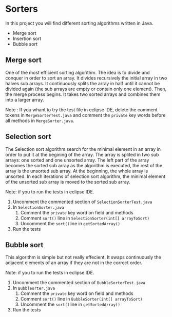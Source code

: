 # Sorters

In this project you will find different sorting algorithms written in Java.
- Merge sort
- Insertion sort
- Bubble sort

## Merge sort

One of the most efficient sorting algorithm. The idea is to divide and conquer in order to sort an array.
It divides recursively the initial array in two halves sub arrays. It continuously splits the array in half until it cannot
be divided again (the sub arrays are empty or contain only one element). Then, the merge process begins. It takes two sorted
arrays and combines them into a larger array.

Note : If you whant to try the test file in eclipse IDE, delete the comment tokens in `MergeSorterTest.java` and comment the `private` key words before all methods in `MergeSorter.java`.

## Selection sort

The Selection sort algorithm search for the minimal element in an array
in order to put it at the begining of the array.
The array is splited in two sub arrays: one sorted and one 
unsorted array. The left part of the array becomes the sorted
sub array as the algorithm is executed, the rest of the array
is the unsorted sub array. At the beginning, the whole array is
unsorted.
In each iterations of selection sort algorithm, the minimal
element of the unsorted sub array is moved to the sorted
sub array.

Note: if you to run the tests in eclipse IDE. 
1. Uncomment the commented section of `SelectionSorterTest.java`
2. In `SelectionSorter.java`
   1. Comment the `private` key word on field and methods
   2. Comment `sort()` line in `SelectionSorter(int[] arrayToSort)`
   3. Uncomment the `sort()`line in `getSortedArray()`
3. Run the tests

## Bubble sort

This algorithm is simple but not really effecient. It swaps continuously
the adjacent elements of an array if they are not in the correct order.

Note: if you to run the tests in eclipse IDE. 
1. Uncomment the commented section of `BubbleSorterTest.java`
2. In `Bubbleorter.java`
   1. Comment the `private` key word on field and methods
   2. Comment `sort()` line in `BubbleSorter(int[] arrayToSort)`
   3. Uncomment the `sort()`line in `getSortedArray()`
3. Run the tests